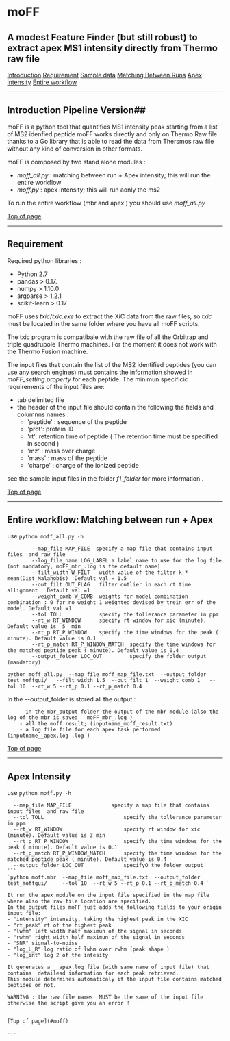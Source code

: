 # moFF #
## A modest Feature Finder (but still robust) to extract apex MS1 intensity directly from Thermo raw file ##

[Introduction](#introduction)
[Requirement](#requirement)
[Sample data](#sample-data)
[Matching Between Runs](#matching-between-runs)
[Apex intensity](#apex-intensity)
[Entire workflow](#entire-workflow)


---

## Introduction  Pipeline Version##

moFF is a python tool that quantifies MS1 intensity peak starting from a list of MS2 idenfied peptide 
moFF works directly and only on Thermo Raw file thanks to a Go library that is able to read the data from Thersmos raw file without any kind of conversion in other formats.

moFF is composed by two stand alone modules :
- *moff_all.py* :  matching between run + Apex intensity;  this will run the entire workflow
- *moff.py* :  apex intensity; this will run aonly the ms2

To run  the entire workflow (mbr and apex ) you should  use  *moff_all.py*

[Top of page](#moff)

----

## Requirement ##

Required python libraries :
- Python 2.7
- pandas  > 0.17.
- numpy > 1.10.0
- argparse > 1.2.1 
- scikit-learn > 0.17

moFF uses *txic*/*txic.exe* to extract the XiC data from the raw files, so  *txic*  must be located in the same folder where you have all moFF scripts.

The txic program is compatibale with  the raw file of all the Orbitrap and triple quadrupole Thermo machines. 
For the moment it does not work with the Thermo Fusion machine.

The input files that contain the list of the MS2 identified peptides (you can use any search engines) must contains the information showed in *moFF_setting.property* for each peptide. The minimun specificic requirements of the input files are:
- tab delimited file
- the header of the input file should contain the following the fields  and columnns names :  
  - 'peptide' : sequence of the peptide
  - 'prot': protein ID 
  - 'rt': retention time of peptide   ( The retention time must be specified in second )
  - 'mz' : mass over charge
  - 'mass' : mass of the peptide
  - 'charge' : charge of the ionized peptide

see the sample input files in the folder *f1_folder* for more information .

[Top of page](#moff)

---


## Entire workflow: Matching between run + Apex ##

use `python moff_all.py -h`
```
        --map_file MAP_FILE  specify a map file that contains input files  and raw file     
        --log_file_name LOG_LABEL a label name to use for the log file  (not mandatory, moFF_mbr_.log is the default name)
        --filt_width W_FILT   width value of the filter k * mean(Dist_Malahobis)  Default val = 1.5
        --out_filt OUT_FLAG   filter outlier in each rt time allignment   Default val =1
        --weight_comb W_COMB  weights for model combination combination : 0 for no weight 1 weighted devised by trein err of the model. Default val =1
        --tol TOLL            specify the tollerance parameter in ppm
        --rt_w RT_WINDOW      specify rt window for xic (minute). Default value is  5  min
        --rt_p RT_P_WINDOW    specify the time windows for the peak ( minute). Default value is 0.1
        --rt_p_match RT_P_WINDOW_MATCH  specify the time windows for the matched peptide peak ( minute). Default value is 0.4
        --output_folder LOC_OUT         specify the folder output (mandatory)
```
`python moff_all.py  --map_file moff_map_file.txt  --output_folder test_moffgui/   --filt_width 1.5  --out_filt 1  --weight_comb 1   --tol 10  --rt_w 5 --rt_p 0.1 --rt_p_match 0.4  `

In  the  --output_folder is stored all the output :
```
	- in the mbr_output folder the output of the mbr module (also the log of the mbr is saved   moFF_mbr_.log )
	- all the moff result; (inputname_moff_result.txt)
	- a log file file for each apex task performed (inputname__apex.log .log )
```
[Top of page](#moff)


---

## Apex Intensity ##

use  `python moff.py -h`
````
  --map_file MAP_FILE  		      specify a map file that contains input files  and raw file
  --tol TOLL                          specify the tollerance parameter in ppm
  --rt_w RT_WINDOW                    specify rt window for xic (minute). Default value is 3 min
  --rt_p RT_P_WINDOW                  specify the time windows for the peak ( minute). Default value is 0.1
  --rt_p_match RT_P_WINDOW_MATCH      specify the time windows for the matched peptide peak ( minute). Default value is 0.4
  --output_folder LOC_OUT             specifyO the folder output
```
`python moff.mbr  --map_file moff_map_file.txt  --output_folder test_moffgui/     --tol 10  --rt_w 5 --rt_p 0.1 --rt_p_match 0.4 ` 
 
It run the apex module on the input file specified in the map file where also the raw file location are specified.
In the output files moFF just adds the following fields to your origin input file:
- "intensity" intensity, taking the highest peak in the XIC
- "rt_peak" rt of the highest peak
- "lwhm" left width half maximun of the signal in seconds
- "rwhm" right width half maximun of the signal in seconds
- "SNR" signal-to-noise
- "log_L_R" log ratio of lwhm over rwhm (peak shape )
- "log_int" log 2 of the intesity 

It generates a __apex.log file (with same name of input file) that contains  detailesd information for each peak retrieved.
This module determines automaticaly if the input file contains matched peptides or not.

WARNING : the raw file names  MUST be the same of the input file otherwise the script give you an error !


[Top of page](#moff)

---


